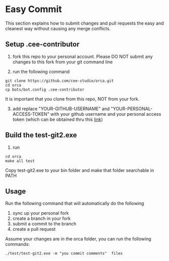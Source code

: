 # Easy Commit

This section explains how to submit changes and pull requests the easy
   and cleanest way without causing any merge conflicts.

## Setup  .cee-contributor
1. fork this repo to your personal account. Please DO NOT submit any changes to
this fork from your git command line

2. run the following command
```
git clone https://github.com/cee-studio/orca.git
cd orca
cp bots/bot.config .cee-contributor
```
It is important that you clone from this repo, NOT from your fork.


3. add replace "YOUR-GITHUB-USERNAME" and "YOUR-PERSONAL-ACCESS-TOKEN"
   with your github username and your personal access token (which can
   be obtained thru this
   [link](https://docs.github.com/en/github/authenticating-to-github/creating-a-personal-access-token))

## Build the test-git2.exe
1. run
```
cd orca
make all test
```
Copy test-git2.exe to your bin folder and make that folder searchable in PATH


## Usage
Run the following command that will automatically do the following
1. sync up your personal fork
2. create a branch in your fork
3. submit a commit to the branch
4. create a pull request

Assume your changes are in the orca folder, you can run the following commands:
```
./test/test-git2.exe -m "you commit comments"  files
```

